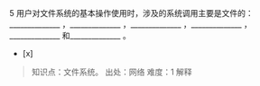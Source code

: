 5
用户对文件系统的基本操作使用时，涉及的系统调用主要是文件的： ______________ ，______________ ，______________
，______________ ，______________ 和______________ 。
- [x]  

> 知识点：文件系统。
> 出处：网络
> 难度：1
> 解释
